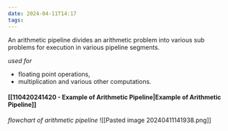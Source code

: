 ```yaml
---
date: 2024-04-11T14:17
tags:
---
```

An arithmetic pipeline divides an arithmetic problem into various sub problems for execution in various pipeline segments.

*used for* 
- floating point operations,
- multiplication and various other computations.
#### [[110420241420 - Example of Arithmetic Pipeline|Example of Arithmetic Pipeline]]
*flowchart of arithmetic pipeline*
![[Pasted image 20240411141938.png]]